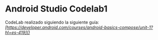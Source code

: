# Android Studio Codelab1

CodeLab realizado siguiendo la siguiente guía: *[https://developer.android.com/courses/android-basics-compose/unit-1?hl=es-419]()*
